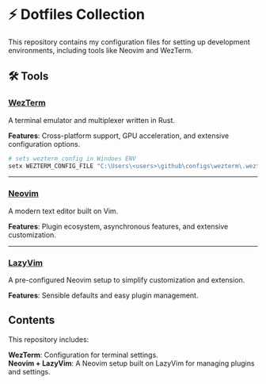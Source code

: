 # ⚡ Dotfiles Collection

This repository contains my configuration files for setting up development environments, including tools like Neovim and WezTerm.

## 🛠 Tools

### [WezTerm](https://wezfurlong.org/wezterm/)  
A terminal emulator and multiplexer written in Rust.  

**Features**: Cross-platform support, GPU acceleration, and extensive configuration options.  

```bash
# sets wezterm config in Windoes ENV
setx WEZTERM_CONFIG_FILE "C:\Users\<users>\github\configs\wezterm\.wezterm.lua"
```

---

### [Neovim](https://neovim.io/)  
A modern text editor built on Vim.  

**Features**: Plugin ecosystem, asynchronous features, and extensive customization. 

---

### [LazyVim](http://www.lazyvim.org/)  
A pre-configured Neovim setup to simplify customization and extension.  

**Features**: Sensible defaults and easy plugin management.

## Contents
This repository includes:  

**WezTerm**: Configuration for terminal settings.  
**Neovim + LazyVim**: A Neovim setup built on LazyVim for managing plugins and settings.

